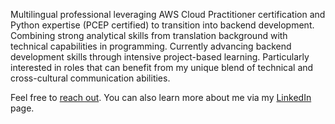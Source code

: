 Multilingual professional leveraging AWS Cloud Practitioner certification and Python expertise (PCEP certified) to transition into backend development. Combining strong analytical skills from translation background with technical capabilities in programming. Currently advancing backend development skills through intensive project-based learning. Particularly interested in roles that can benefit from my unique blend of technical and cross-cultural communication abilities.

Feel free to <a href="mailto: info@camilleonoda.com">reach out</a>.
You can also learn more about me via my <a href="https://linkedin.com/in/camilleonoda">LinkedIn</a> page.



